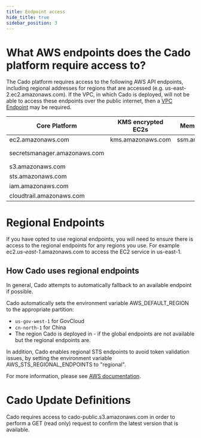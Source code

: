 ```yaml
---
title: Endpoint access
hide_title: true
sidebar_position: 3
---
```


# What AWS endpoints does the Cado platform require access to?
The Cado platform requires access to the following AWS API endpoints, including regional addresses for regions that are accessed (e.g. us-east-2.ec2.amazonaws.com). If the VPC, in which Cado is deployed, will not be able to access these endpoints over the public internet, then a [VPC Endpoint](https://docs.aws.amazon.com/vpc/latest/privatelink/create-interface-endpoint.html#create-interface-endpoint-aws)  may be required.


| Core Platform | KMS encrypted EC2s | Memory Forensics | Lambda Functions | ECS/EKS Containers |
| ------------- | ------------------- | ---------------- | ---------------- | ------------------ |
| ec2.amazonaws.com | kms.amazonaws.com | ssm.amazonaws.com | lambda.amazonaws.com | ecs.amazonaws.com |
| secretsmanager.amazonaws.com | | | cloudwatch.amazonaws.com | ecs-tasks.amazonaws.com |
| s3.amazonaws.com | | | | eks.amazonaws.com |
| sts.amazonaws.com | | | | |
| iam.amazonaws.com | | | | |
| cloudtrail.amazonaws.com | | | | |	 	 	 

# Regional Endpoints
If you have opted to use regional endpoints, you will need to ensure there is access to the regional endpoints for any regions you use. For example ec2._us-east-1_.amazonaws.com to access the EC2 service in us-east-1.

## How Cado uses regional endpoints
In general, Cado attempts to automatically fallback to an available endpoint if possible.

Cado automatically sets the environment variable AWS_DEFAULT_REGION to the appropriate partition:
 - `us-gov-west-1` for GovCloud
 - `cn-north-1` for China
- The region Cado is deployed in - if the global endpoints are not available but the regional endpoints are.

In addition, Cado enables regional STS endpoints to avoid token validation issues, by setting the environment variable AWS_STS_REGIONAL_ENDPOINTS to "regional".

For more information, please see [AWS documentation](https://aws.amazon.com/blogs/security/how-to-use-regional-aws-sts-endpoints/).

# Cado Update Definitions

Cado requires access to cado-public.s3.amazonaws.com in order to perform a GET (read only) request to confirm the latest version that is available.
